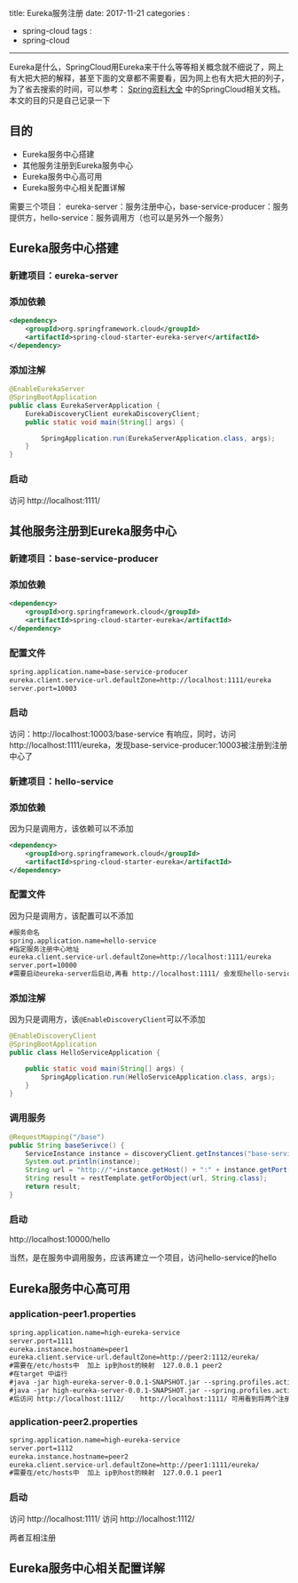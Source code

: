 title: Eureka服务注册
date: 2017-11-21
categories :
  - spring-cloud
tags :
  - spring-cloud
---


Eureka是什么，SpringCloud用Eureka来干什么等等相关概念就不细说了，网上有大把大把的解释，甚至下面的文章都不需要看，因为网上也有大把大把的列子，为了省去搜索的时间，可以参考：
[Spring资料大全](/2017/11/26/2017-11-26-Spring资料大全/#SpringCloud)  中的SpringCloud相关文档。本文的目的只是自己记录一下

## 目的

- Eureka服务中心搭建
- 其他服务注册到Eureka服务中心
- Eureka服务中心高可用
- Eureka服务中心相关配置详解


需要三个项目： eureka-server：服务注册中心，base-service-producer：服务提供方，hello-service：服务调用方（也可以是另外一个服务）




## Eureka服务中心搭建


### 新建项目：eureka-server


### 添加依赖

```xml
<dependency>
    <groupId>org.springframework.cloud</groupId>
    <artifactId>spring-cloud-starter-eureka-server</artifactId>
</dependency>
```

### 添加注解

```java
@EnableEurekaServer
@SpringBootApplication
public class EurekaServerApplication {
    EurekaDiscoveryClient eurekaDiscoveryClient;
    public static void main(String[] args) {

        SpringApplication.run(EurekaServerApplication.class, args);
    }
}

```

### 启动

访问 http://localhost:1111/


## 其他服务注册到Eureka服务中心

### 新建项目：base-service-producer


### 添加依赖

```xml
<dependency>
    <groupId>org.springframework.cloud</groupId>
    <artifactId>spring-cloud-starter-eureka</artifactId>
</dependency>
```

### 配置文件

```xml
spring.application.name=base-service-producer
eureka.client.service-url.defaultZone=http://localhost:1111/eureka
server.port=10003
```

### 启动

访问：http://localhost:10003/base-service 有响应，同时，访问http://localhost:1111/eureka，发现base-service-producer:10003被注册到注册中心了



### 新建项目：hello-service

### 添加依赖

因为只是调用方，该依赖可以不添加

```xml
<dependency>
    <groupId>org.springframework.cloud</groupId>
    <artifactId>spring-cloud-starter-eureka</artifactId>
</dependency>
```

### 配置文件

因为只是调用方，该配置可以不添加

```xml
#服务命名
spring.application.name=hello-service
#指定服务注册中心地址
eureka.client.service-url.defaultZone=http://localhost:1111/eureka
server.port=10000
#需要启动eureka-server后启动,再看 http://localhost:1111/ 会发现hello-service已经注册到服务中心中去了

```

### 添加注解

因为只是调用方，该```@EnableDiscoveryClient```可以不添加

```java
@EnableDiscoveryClient
@SpringBootApplication
public class HelloServiceApplication {

    public static void main(String[] args) {
        SpringApplication.run(HelloServiceApplication.class, args);
    }
}
```

### 调用服务

```java
@RequestMapping("/base")
public String baseSerivce() {
    ServiceInstance instance = discoveryClient.getInstances("base-service-producer").get(0);
    System.out.println(instance);
    String url = "http://"+instance.getHost() + ":" + instance.getPort()  + "/base-service";
    String result = restTemplate.getForObject(url, String.class);
    return result;
}

```

### 启动

http://localhost:10000/hello

当然，是在服务中调用服务，应该再建立一个项目，访问hello-service的hello



## Eureka服务中心高可用

### application-peer1.properties

```xml
spring.application.name=high-eureka-service
server.port=1111
eureka.instance.hostname=peer1
eureka.client.service-url.defaultZone=http://peer2:1112/eureka/
#需要在/etc/hosts中  加上 ip到host的映射  127.0.0.1 peer2
#在target 中运行
#java -jar high-eureka-server-0.0.1-SNAPSHOT.jar --spring.profiles.active=peer1
#java -jar high-eureka-server-0.0.1-SNAPSHOT.jar --spring.profiles.active=peer2
#后访问 http://localhost:1112/    http://localhost:1111/ 可用看到将两个注册中心都当做服务注册到了注册中心中

```


### application-peer2.properties

```xml
spring.application.name=high-eureka-service
server.port=1112
eureka.instance.hostname=peer2
eureka.client.service-url.defaultZone=http://peer1:1111/eureka/
#需要在/etc/hosts中  加上 ip到host的映射  127.0.0.1 peer1
```

### 启动

访问 http://localhost:1111/
访问 http://localhost:1112/

两者互相注册



## Eureka服务中心相关配置详解
